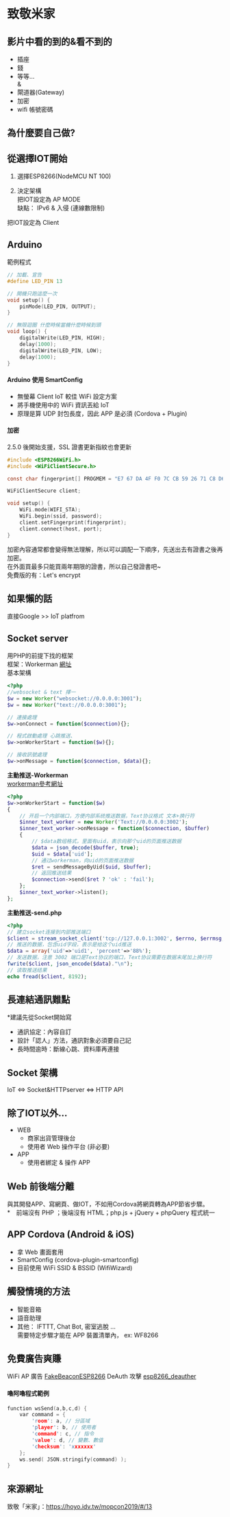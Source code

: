 # 致敬米家  

## 影片中看的到的&看不到的  
* 插座  
* 錢  
* 等等...  
&  
* 閘道器(Gateway)  
* 加密  
* wifi 帳號密碼  


## 為什麼要自己做?  

## 從選擇IOT開始  

1. 選擇ESP8266(NodeMCU NT 100)  

2. 決定架構  
把IOT設定為 AP MODE  
缺點： IPv6 & 入侵 (連線數限制)  

把IOT設定為 Client  

## Arduino 
範例程式  
```C
// 加載、宣告
#define LED_PIN 13

// 開機只跑這麼一次
void setup() {
    pinMode(LED_PIN, OUTPUT);
}

// 無限迴圈 什麼時候當機什麼時候到頭
void loop() {
    digitalWrite(LED_PIN, HIGH);
    delay(1000);
    digitalWrite(LED_PIN, LOW);
    delay(1000);
}
```

#### Arduino 使用 SmartConfig
* 無螢幕 Client IoT 較佳 WiFi 設定方案
* 將手機使用中的 WiFi 資訊丟給 IoT
* 原理是算 UDP 封包長度，因此 APP 是必須 (Cordova + Plugin)

#### 加密  
2.5.0 後開始支援，SSL 證書更新指紋也會更新  
```c
#include <ESP8266WiFi.h>
#include <WiFiClientSecure.h>

const char fingerprint[] PROGMEM = "E7 67 DA 4F F0 7C CB 59 26 71 C8 D6 19 2B FF 89 75 A7 0C D0";

WiFiClientSecure client;

void setup() {
    WiFi.mode(WIFI_STA);
    WiFi.begin(ssid, password);
    client.setFingerprint(fingerprint);
    client.connect(host, port);
}
```
加密內容通常都會變得無法理解，所以可以調配一下順序，先送出去有證書之後再加密。  
在外面買最多只能買兩年期限的證書，所以自己發證書吧~  
免費版的有：Let's encrypt

## 如果懶的話
直接Google >> IoT platfrom

##  Socket server  
用PHP的前提下找的框架  
框架：Workerman  [網址](https://www.workerman.net/)  
基本架構  
```php
<?php
//websocket & text 擇一
$w = new Worker("websocket://0.0.0.0:3001");
$w = new Worker("text://0.0.0.0:3001");

// 連接處理
$w->onConnect = function($connection){};

// 程式啟動處理 心跳推送、
$w->onWorkerStart = function($w){};

// 接收訊號處理
$w->onMessage = function($connection, $data){};
```

**主動推送-Workerman**  
[workerman參考網址](https://wenda.workerman.net/question/508)
```php
<?php
$w->onWorkerStart = function($w)
{
    // 开启一个内部端口，方便内部系统推送数据，Text协议格式 文本+换行符
    $inner_text_worker = new Worker('Text://0.0.0.0:3002');
    $inner_text_worker->onMessage = function($connection, $buffer)
    {
        // $data数组格式，里面有uid，表示向那个uid的页面推送数据
        $data = json_decode($buffer, true);
        $uid = $data['uid'];
        // 通过workerman，向uid的页面推送数据
        $ret = sendMessageByUid($uid, $buffer);
        // 返回推送结果
        $connection->send($ret ? 'ok' : 'fail');
    };
    $inner_text_worker->listen();
};
```

**主動推送-send.php**
```php
<?php
// 建立socket连接到内部推送端口
$client = stream_socket_client('tcp://127.0.0.1:3002', $errno, $errmsg, 1);
// 推送的数据，包含uid字段，表示是给这个uid推送
$data = array('uid'=>'uid1', 'percent'=>'88%');
// 发送数据，注意 3002 端口是Text协议的端口，Text协议需要在数据末尾加上换行符
fwrite($client, json_encode($data)."\n");
// 读取推送结果
echo fread($client, 8192);
```

## 長連結通訊難點
*建議先從Socket開始寫  

* 通訊協定：內容自訂  
* 設計「認人」方法，通訊對象必須要自己記  
* 長時間逾時：斷線心跳、資料庫再連接 

## Socket 架構
IoT <=> Socket&HTTPserver <=> HTTP API

## 除了IOT以外...  
* WEB  
  * 商家出貨管理後台  
  * 使用者 Web 操作平台 (非必要)  
* APP  
  * 使用者綁定 & 操作 APP  

 ## Web 前後端分離  
 與其開發APP、寫網頁、做IOT，不如用Cordova將網頁轉為APP節省步驟。  
 *　前端沒有 PHP ；後端沒有 HTML；php.js + jQuery + phpQuery 程式統一  

## APP Cordova (Android & iOS)  
* 拿 Web 畫面套用  
* SmartConfig (cordova-plugin-smartconfig)  
* 目前使用 WiFi SSID & BSSID (WifiWizard)  

## 觸發情境的方法
* 智能音箱  
* 語音助理  
* 其他： IFTTT, Chat Bot, 密室逃脫 ...  
需要特定步驟才能在 APP 裝置清單內， ex: WF8266  

## 免費廣告爽賺
WiFi AP 廣告 [FakeBeaconESP8266](https://github.com/markszabo/FakeBeaconESP8266/blob/master/FakeBeaconESP8266/FakeBeaconESP8266.ino)
DeAuth 攻擊 [esp8266_deauther](https://github.com/spacehuhn/esp8266_deauther)

#### 嚕阿嚕程式範例
```c
function wsSend(a,b,c,d) {
    var command = {
        'room': a, // 分區域
        'player': b, // 使用者
        'command': c, // 指令
        'value': d, // 變數、數值
        'checksum': 'xxxxxxx'
    };
    ws.send( JSON.stringify(command) );
}
```


## 來源網址
致敬「米家」：https://hoyo.idv.tw/mopcon2019/#/13
